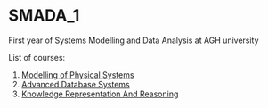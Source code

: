 # SMADA_1
First year of Systems Modelling and Data Analysis at AGH university

List of courses:
1. [Modelling of Physical Systems](ModellingOfPhysicalSystems/README.md)
2. [Advanced Database Systems](AdvancedDatabaseSystems/README.md)
3. [Knowledge Representation And Reasoning](KnowledgeRepresentationAndReasoning/README.md)
